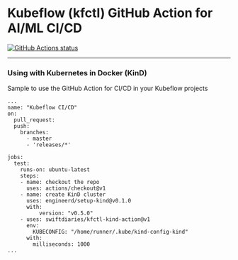 # Kubeflow (kfctl) GitHub Action for AI/ML CI/CD

<a href="https://github.com/swiftdiaries/kfctl-kind-action"><img alt="GitHub Actions status" src="https://github.com/swiftdiaries/kfctl-kind-action/workflows/Test+kfctl+typescript-action/badge.svg"></a>

---

### Using with Kubernetes in Docker (KinD)

Sample to use the GitHub Action for CI/CD in your Kubeflow projects
```
...
name: "Kubeflow CI/CD"
on:
  pull_request:
  push:
    branches:
      - master
      - 'releases/*'

jobs:
  test:
    runs-on: ubuntu-latest
    steps:
    - name: checkout the repo
      uses: actions/checkout@v1
    - name: create KinD cluster
      uses: engineerd/setup-kind@v0.1.0
      with:
          version: "v0.5.0"
    - uses: swiftdiaries/kfctl-kind-action@v1
      env:
        KUBECONFIG: "/home/runner/.kube/kind-config-kind"
      with: 
        milliseconds: 1000
...
```

## 